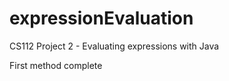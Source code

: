 expressionEvaluation
====================

CS112 Project 2 - Evaluating expressions with Java

First method complete
